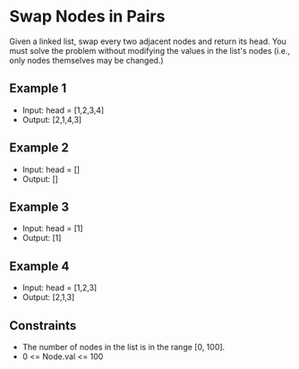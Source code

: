 # Swap Nodes in Pairs

Given a linked list, swap every two adjacent nodes and return its head. You must solve the problem without modifying the values in the list's nodes (i.e., only nodes themselves may be changed.)

## Example 1

- Input: head = [1,2,3,4]
- Output: [2,1,4,3]

## Example 2

- Input: head = []
- Output: []

## Example 3

- Input: head = [1]
- Output: [1]

## Example 4

- Input: head = [1,2,3]
- Output: [2,1,3]

## Constraints

- The number of nodes in the list is in the range [0, 100].
- 0 <= Node.val <= 100
